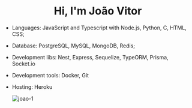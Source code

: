 <h1 align="center">Hi, I'm João Vitor</h1>

- Languages: JavaScript and Typescript with Node.js, Python, C, HTML, CSS;
- Database: PostgreSQL, MySQL, MongoDB, Redis;
- Development libs: Nest, Express, Sequelize, TypeORM, Prisma, Socket.io
- Development tools: Docker, Git
- Hosting: Heroku

   <img align="center" src="https://github-readme-stats.vercel.app/api?username=joao-1&show_icons=true&theme=dark&title_color=d60505&text_color=e4d8d8&hide_border=true&locale=en" alt="joao-1" />
   

